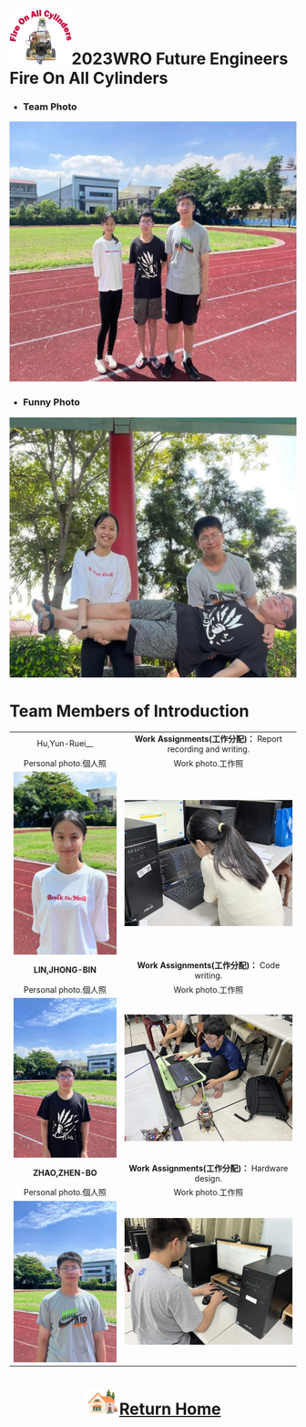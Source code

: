 ![LOGO](../other/img/logo.png)2023WRO Future Engineers Fire On All Cylinders  
=====
- ### Team Photo  

<div align="center"><img src="./img/team_photo.jpg" width = "562" height = "456" alt="圖體照"  />  </div>  

- ### Funny Photo  
<div align="center"><img src="./img/funny_photo.jpg" width = "562" height = "456" alt="趣味照" /> </div>  

# Team Members of Introduction  
|   |   |
| :----: | :----: |
| Hu,Yun-Ruei__  | __Work Assignments(工作分配)：__ Report recording and writing.|
|   Personal photo.個人照 | Work photo.工作照 |
| <img src="./img/Hu.jpg" alt="Image"> | <img src="./img/hu_work.jpg" alt="Image"> |
| __LIN,JHONG-BIN__  | __Work Assignments(工作分配)：__ Code writing.|
|  Personal photo.個人照  |  Work photo.工作照   |    
| <img src="./img/lin.jpg" alt="Image"> | <img src="./img/IMG_8198.JPG" alt="Image"> |
| __ZHAO,ZHEN-BO__  |  __Work Assignments(工作分配)：__ Hardware design. |
|   Personal photo.個人照  |  Work photo.工作照   |   
| <img src="./img/Bo.jpg" alt="Image"> | <img src="./img/IMG_8202.JPG" alt="Image"> |  

# <div align="center">![HOME](../other/img/Home.png)[Return Home](../)</div> 

